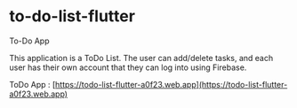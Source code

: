 # to-do-list-flutter

To-Do App

This application is a ToDo List. The user can add/delete tasks, and each user has their own account that they can log into using Firebase.

ToDo App : [https://todo-list-flutter-a0f23.web.app](https://todo-list-flutter-a0f23.web.app)
